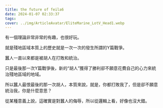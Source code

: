 ```yaml
---
title: the future of feila6
date: 2024-01-07 02:33:37
tags:
cover: ../img/ArticleAvatar/EliteMarine_LotV_Head1.webp
---
```


有一個理論非常非常的有趣，也很好玩。

就是殘地區域本質上的歷史就是一次一次的發生所謂的Y篇戰爭。

蠶人一直以來都是被胡人在打敗和統治。

只是最後那一次Y篇戰爭後，新的“胡人”獲得了勝利卻不願意花費自己的心力來統治殘地區域的地域。

所以蠶人最恨最後的那一次胡人，本質來說，就是，你都打敗我了，但是卻不願意統治我，你是什麼意思？

從某種意義上說，這確實是對蠶人的侮辱，所以從邏輯上看，好像也沒大錯。
